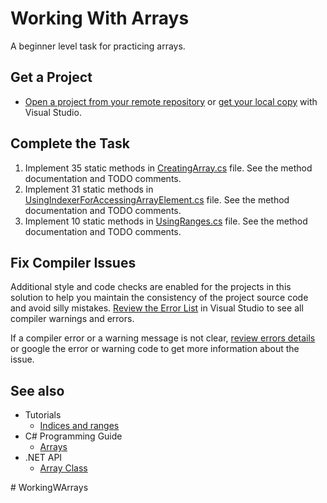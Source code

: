 # Working With Arrays

A beginner level task for practicing arrays.


## Get a Project

* [Open a project from your remote repository](https://docs.microsoft.com/en-us/visualstudio/get-started/tutorial-open-project-from-repo) or [get your local copy](https://docs.microsoft.com/en-us/azure/devops/repos/git/clone#clone-from-another-git-provider) with Visual Studio.


## Complete the Task

1. Implement 35 static methods in [CreatingArray.cs](WorkingWithArrays/CreatingArray.cs) file. See the method documentation and TODO comments.
1. Implement 31 static methods in [UsingIndexerForAccessingArrayElement.cs](WorkingWithArrays/UsingIndexerForAccessingArrayElement.cs) file. See the method documentation and TODO comments.
1. Implement 10 static methods in [UsingRanges.cs](WorkingWithArrays/UsingRanges.cs) file. See the method documentation and TODO comments.


## Fix Compiler Issues

Additional style and code checks are enabled for the projects in this solution to help you maintain the consistency of the project source code and avoid silly mistakes. [Review the Error List](https://docs.microsoft.com/en-us/visualstudio/ide/find-and-fix-code-errors#review-the-error-list) in Visual Studio to see all compiler warnings and errors.

If a compiler error or a warning message is not clear, [review errors details](https://docs.microsoft.com/en-us/visualstudio/ide/find-and-fix-code-errors#review-errors-in-detail) or google the error or warning code to get more information about the issue.

## See also

* Tutorials
  * [Indices and ranges](https://docs.microsoft.com/en-us/dotnet/csharp/tutorials/ranges-indexes)
* C# Programming Guide
  * [Arrays](https://docs.microsoft.com/en-us/dotnet/csharp/programming-guide/arrays/)
* .NET API
  * [Array Class](https://docs.microsoft.com/en-us/dotnet/api/system.array)

#   W o r k i n g W A r r a y s  
 